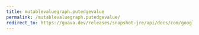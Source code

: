 ```yaml
---
title: mutablevaluegraph.putedgevalue
permalink: /mutablevaluegraph.putedgevalue/
redirect_to: https://guava.dev/releases/snapshot-jre/api/docs/com/google/common/graph/MutableValueGraph.html#putEdgeValue-N-N-V-
---
```

